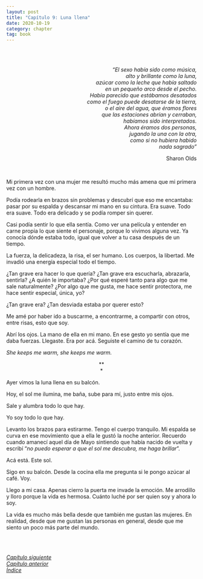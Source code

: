 ```yaml
---
layout: post
title: "Capítulo 9: Luna llena"
date: 2020-10-19
category: chapter
tag: book
---
```

<br>
<br>

<p style="text-align: right">
<em>“El sexo había sido como música,<br>
alto y brillante como la luna,<br>
azúcar como la leche que había saltado<br>
en un pequeño arco desde el pecho.<br>
Había parecido que estábamos desatados<br>
como el fuego puede desatarse de la tierra,<br>
o el aire del agua, que éramos flores<br>
que las estaciones abrían y cerraban,<br>
habíamos sido interpretados.<br>
Ahora éramos dos personas,<br>
jugando la una con la otra,<br>
como si no hubiera habido<br>
nada sagrado”<br>
</em></p>
<p style="text-align: right">
Sharon Olds</p>

<br>

Mi primera vez con una mujer me resultó mucho más amena que mi primera vez con un hombre.

Podía rodearla en brazos sin problemas y descubrí que eso me encantaba: pasar por su espalda y descansar mi mano en su cintura. Era suave. Todo era suave. Todo era delicado y se podía romper sin querer.

Casi podía sentir lo que ella sentía. Como ver una película y entender en carne propia lo que siente el personaje, porque lo vivimos alguna vez. Ya conocía dónde estaba todo, igual que volver a tu casa después de un tiempo.

La fuerza, la delicadeza, la risa, el ser humano. Los cuerpos, la libertad. Me invadió una energía especial todo el tiempo.

¿Tan grave era hacer lo que quería? ¿Tan grave era escucharla, abrazarla, sentirla? ¿A quién le importaba? ¿Por qué esperé tanto para algo que me sale naturalmente? ¿Por algo que me gusta, me hace sentir protectora, me hace sentir especial, única, yo?

¿Tan grave era? ¿Tan desviada estaba por querer esto?

Me amé por haber ido a buscarme, a encontrarme, a compartir con otros, entre risas, esto que soy.

Abrí los ojos. La mano de ella en mi mano. En ese gesto yo sentía que me daba fuerzas. Llegaste. Era por acá. Seguiste el camino de tu corazón.

_She keeps me warm, she keeps me warm._

<p style="text-align: center;">
**<br>
*<br>
</p>


Ayer vimos la luna llena en su balcón.

Hoy, el sol me ilumina, me baña, sube para mí, justo entre mis ojos.

Sale y alumbra todo lo que hay.

Yo soy todo lo que hay.

Levanto los brazos para estirarme. Tengo el cuerpo tranquilo. Mi espalda se curva en ese movimiento que a ella le gustó la noche anterior. Recuerdo cuando amanecí aquel día de Mayo sintiendo que había nacido de vuelta y escribí “_no puedo esperar a que el sol me descubra, me haga brillar_”.

Acá está. Este sol.

Sigo en su balcón. Desde la cocina ella me pregunta si le pongo azúcar al café. Voy.

Llego a mi casa. Apenas cierro la puerta me invade la emoción. Me arrodillo y lloro porque la vida es hermosa. Cuánto luché por ser quien soy y ahora lo soy.

La vida es mucho más bella desde que también me gustan las mujeres. En realidad, desde que me gustan las personas en general, desde que me siento un poco más parte del mundo.


<br>
<br>

_[Capítulo siguiente](https://youngdel.fi/posts/chapter/2020/10/19/capitulo-10-print/)_<br>
_[Capítulo anterior](https://youngdel.fi/posts/chapter/2020/10/19/capitulo-8/)_<br>
_[Índice](https://youngdel.fi/book.html)_